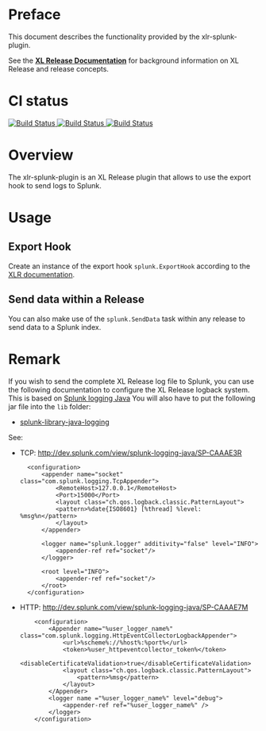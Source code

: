 # Preface #

This document describes the functionality provided by the xlr-splunk-plugin.

See the **[XL Release Documentation](https://docs.xebialabs.com/xl-release/index.html)** for background information on XL Release and release concepts.

# CI status #

[![Build Status][xlr-splunk-plugin-travis-image] ][xlr-splunk-plugin-travis-url]
[![Build Status][xlr-splunk-plugin-codacy-image] ][xlr-splunk-plugin-codacy-url]
[![Build Status][xlr-splunk-plugin-code-climate-image] ][xlr-splunk-plugin-code-climate-url]


[xlr-splunk-plugin-travis-image]: https://travis-ci.org/xebialabs-community/xlr-splunk-plugin.svg?branch=master
[xlr-splunk-plugin-travis-url]: https://travis-ci.org/xebialabs-community/xlr-splunk-plugin
[xlr-splunk-plugin-codacy-image]: https://api.codacy.com/project/badge/Grade/8fe65dd028a449fcac5d0d045b5d7fda
[xlr-splunk-plugin-codacy-url]: https://www.codacy.com/app/rvanstone/xlr-splunk-plugin
[xlr-splunk-plugin-code-climate-image]: https://codeclimate.com/github/xebialabs-community/xlr-splunk-plugin/badges/gpa.svg
[xlr-splunk-plugin-code-climate-url]: https://codeclimate.com/github/xebialabs-community/xlr-splunk-plugin


# Overview #

The xlr-splunk-plugin is an XL Release plugin that allows to use the export hook to send logs to Splunk.

# Usage #

## Export Hook ##
Create an instance of the export hook `splunk.ExportHook` according to the [XLR documentation](https://docs.xebialabs.com/xl-release/how-to/create-an-export-hook.html).

## Send data within a Release ##
You can also make use of the `splunk.SendData` task within any release to send data to a Splunk index.

# Remark #

If you wish to send the complete XL Release log file to Splunk, you can use the following documentation to configure the XL Release logback system.
This is based on [Splunk logging Java](http://dev.splunk.com/view/splunk-logging-java/SP-CAAAE2K)
You will also have to put the following jar file into the `lib` folder:
+ [splunk-library-java-logging](http://dev.splunk.com/goto/loggingjavajar)

See: 
+ TCP: http://dev.splunk.com/view/splunk-logging-java/SP-CAAAE3R
  ```
    <configuration>
        <appender name="socket" class="com.splunk.logging.TcpAppender">
            <RemoteHost>127.0.0.1</RemoteHost>
            <Port>15000</Port>
            <layout class="ch.qos.logback.classic.PatternLayout">
            <pattern>%date{ISO8601} [%thread] %level: %msg%n</pattern>
            </layout>
        </appender>
    
        <logger name="splunk.logger" additivity="false" level="INFO">
            <appender-ref ref="socket"/>
        </logger>
    
        <root level="INFO">
            <appender-ref ref="socket"/>
        </root>
    </configuration>
  ```
+ HTTP: http://dev.splunk.com/view/splunk-logging-java/SP-CAAAE7M

  ```
      <configuration>
          <Appender name="%user_logger_name%" class="com.splunk.logging.HttpEventCollectorLogbackAppender">
              <url>%scheme%://%host%:%port%</url>
              <token>%user_httpeventcollector_token%</token>
              <disableCertificateValidation>true</disableCertificateValidation>
              <layout class="ch.qos.logback.classic.PatternLayout">
                  <pattern>%msg</pattern>
              </layout>
          </Appender>
          <logger name ="%user_logger_name%" level="debug">
              <appender-ref ref="%user_logger_name%" />
          </logger>
      </configuration>
  ```
